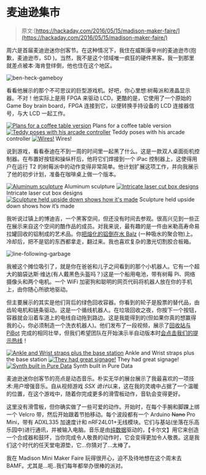# 麦迪逊集市

> 原文:[https://hackaday.com/2016/05/15/madison-maker-faire/](https://hackaday.com/2016/05/15/madison-maker-faire/)

周六是首届麦迪逊迷你创客节。在这种情况下，我住在威斯康辛州的麦迪逊市(抱歉，麦迪逊市，SD )。当然，我不是这个领域唯一疯狂的硬件黑客。我一到那里就差点被本·海肯登绊倒，他也住在这个地区。

![ben-heck-gameboy](../Images/2c6a86e9eb91ab25e32763deb9856b31.png)

看看他展示的那个不可思议的巨型游戏机。好吧，你心里想:树莓派和液晶显示器。不对！他实际上是用 FPGA 来驱动 LCD。更酷的是，它使用了一个原始的 Game Boy brain board，FPGA 连接到它，以便转换手持设备的 LCD 连接器信号，与大 LCD 一起工作。

 [![Plans for a coffee table version](../Images/3250789d65d697a5df32e6b0352b044b.png "arcade-controller-coffee-table-plan")](https://hackaday.com/2016/05/15/madison-maker-faire/arcade-controller-coffee-table-plan/) Plans for a coffee table version [![Teddy poses with his arcade controller](../Images/812e8d579098c87aef6e841a8bee23a1.png "arcade-controller-creator-teddy")](https://hackaday.com/2016/05/15/madison-maker-faire/arcade-controller-creator-teddy/) Teddy poses with his arcade controller [![Wires!](../Images/dc74966ae2831743e8186876118b8825.png "arcade-controller-wiring")](https://hackaday.com/2016/05/15/madison-maker-faire/arcade-controller-wiring/) Wires!

说到游戏，看看泰迪在不到一周的时间里一起黑了什么。这是一款双人桌面街机控制器。在布置好按钮和操纵杆后，他将它们焊接到一个 iPac 控制器上，这使得用户在运行 T2 的树莓派中的动作变得非常简单。他计划扩展这项工作，并向我展示了他的初步计划，准备在咖啡桌上做一个版本。

 [![Aluminum sculpture](../Images/02a47a081f88a1c381d3b505381f3e08.png "hi-life-sculpture")](https://hackaday.com/2016/05/15/madison-maker-faire/hi-life-sculpture/) Aluminum sculpture [![Intricate laser cut box designs](../Images/21a11e2335bb7bc050d67ceacc637ec5.png "laser-cut-boxes")](https://hackaday.com/2016/05/15/madison-maker-faire/laser-cut-boxes/) Intricate laser cut box designs [![Sculpture held upside down shows how it's made](../Images/560df233ffd31cbc746ba3e1d57d168b.png "madison-maker-faire-featured")](https://hackaday.com/2016/05/15/madison-maker-faire/madison-maker-faire-featured/) Sculpture held upside down shows how it’s made

我听说过镇上的博迪吉，一个黑客空间，但还没有时间去参观。很高兴见到一些正在展示来自这个空间的酷作品的成员。对我来说，最有趣的是一件由米勒高寿命易拉罐回收的铝制成的艺术品。你[把熔化的铝倒在水 Balz](https://www.youtube.com/watch?v=KdpQo3tRPLY) (一种吸水的聚合物)上。冷却后，把不是铝的东西都拿走，翻过来。我也喜欢复杂的激光切割胶合板箱。

![line-following-garbage](../Images/0dc4804a34c2c57bb90f0269faef8f3e.png)

我被这个摊位吸引了，就是你在爸爸和儿子之间看到的那个小机器人。它有一个超大的脑袋达斯·维达(有人戴黑色头盔吗？)这是一个船用电池，带有树莓 Pi、网络摄像头和两个电机。一个 WiFi 加密狗和聪明的网页代码将机器人放在你的手机上，由你随心所欲地驱动。

但主要展示的其实是他们背后的绿色回收容器。你看到的轮子是股票的替代品，由齿轮电机和链条驱动。这是一个循线机器人。在垃圾回收之夜，你按下一个按钮，容器就会沿着车道上的电线自动拖到路边。这是我能得到的(但如果你真的想赢得我的心，你必须制造一个洗衣机器人)。他们发布了一段视频，展示了[回收站与 PiBot](https://www.youtube.com/watch?v=aBrO5Mwi8lg) 完成的相同壮举，但我们希望团队在开始演示半自动版本时[会点击我们的提示热线](http://hackaday.com/submit-a-tip/)！

 [![Ankle and Wrist straps plus the base station](../Images/0ae326b99637a424837f6ed6e983c928.png "music-in-motion-collage")](https://hackaday.com/2016/05/15/madison-maker-faire/music-in-motion-collage/) Ankle and Wrist straps plus the base station [![They had great signage!](../Images/63cd6652084b2e3b69b16fd99233acb3.png "music-in-motion-diagram")](https://hackaday.com/2016/05/15/madison-maker-faire/music-in-motion-diagram/) They had great signage! [![Synth built in Pure Data](../Images/e71ffb6866c4b8ca5fc814e890ef1706.png "music-in-motion-puredata")](https://hackaday.com/2016/05/15/madison-maker-faire/music-in-motion-puredata/) Synth built in Pure Data

麦迪逊迷你创客节的亮点是动态音乐。朴实无华的展台展示了我最喜欢的一项技术:用户增强音乐。自从视频游戏 *SSX 诡计*以来，这在我的灵魂中占据了一个温暖的位置，在这个游戏中，随着你完成更多的滑雪板动作，音轨会变得更好。

这里没有滑雪板，但你确实做了一些可爱的动作。开始时，在每个手腕和脚踝上绑一个 Velcro 带，然后开始跟着节拍移动。每个波段都有一个 Arduino ~~Nano~~ Pro Mini，带有 ADXL335 加速度计和 nRF24L01+无线模块。它们与基站(坐落在乐高乐园中)进行通讯，并被输入电脑。音乐是由[纯数据](https://puredata.info/)驱动的，【卡尔文】用它来创造一个合成器和鼓环，当你完成令人敬畏的动作时，它会变得更加令人敬畏。这是我们这个时代的任天堂电源垫，它…你猜对了…太棒了。

我在 Madison Mini Maker Faire 玩得很开心，迫不及待地想在这个周末去 BAMF。尤其是…呃..我们每年都举办很棒的派对。